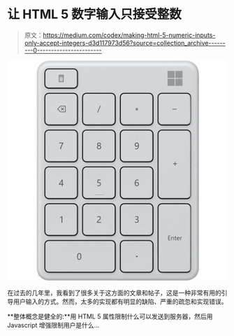 # 让 HTML 5 数字输入只接受整数

> 原文：<https://medium.com/codex/making-html-5-numeric-inputs-only-accept-integers-d3d117973d56?source=collection_archive---------0----------------------->

![](img/389e69729dadd10a42b198bb866333db.png)

在过去的几年里，我看到了很多关于这方面的文章和帖子，这是一种非常有用的引导用户输入的方式。然而，太多的实现都有明显的缺陷、严重的疏忽和实现错误。

**整体概念是健全的:**用 HTML 5 属性限制什么可以发送到服务器，然后用 Javascript 增强限制用户是什么…